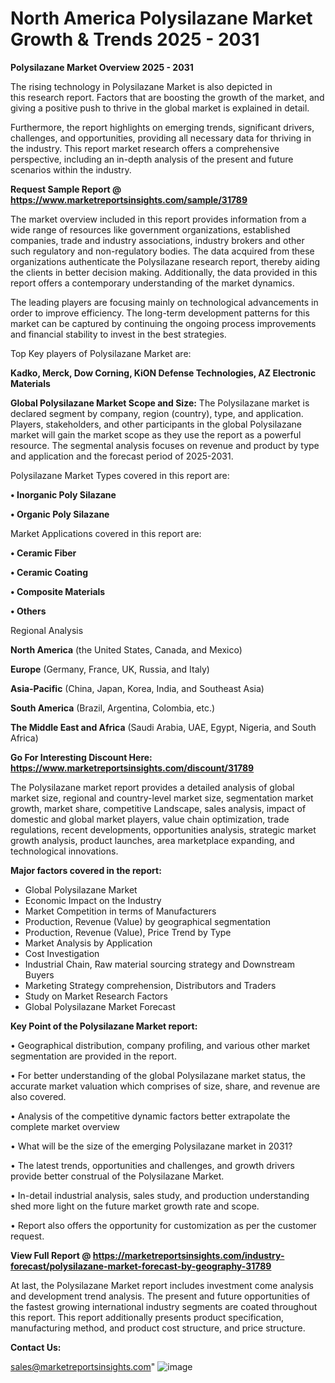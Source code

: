  # North America Polysilazane Market Growth & Trends 2025 - 2031

<Strong> Polysilazane Market Overview 2025 - 2031</strong>

The rising technology in Polysilazane Market is also depicted in this research report. Factors that are boosting the growth of the market, and giving a positive push to thrive in the global market is explained in detail.

Furthermore, the report highlights on emerging trends, significant drivers, challenges, and opportunities, providing all necessary data for thriving in the industry. This report market research offers a comprehensive perspective, including an in-depth analysis of the present and future scenarios within the industry.

<strong>Request Sample Report @ <a href=https://www.marketreportsinsights.com/sample/31789>https://www.marketreportsinsights.com/sample/31789</a></strong>

The market overview included in this report provides information from a wide range of resources like government organizations, established companies, trade and industry associations, industry brokers and other such regulatory and non-regulatory bodies. The data acquired from these organizations authenticate the Polysilazane research report, thereby aiding the clients in better decision making. Additionally, the data provided in this report offers a contemporary understanding of the market dynamics.

The leading players are focusing mainly on technological advancements in order to improve efficiency. The long-term development patterns for this market can be captured by continuing the ongoing process improvements and financial stability to invest in the best strategies.

Top Key players of Polysilazane Market are:

<strong>Kadko, Merck, Dow Corning, KiON Defense Technologies, AZ Electronic Materials</strong>

<strong><b>Global Polysilazane Market Scope and Size:</b></strong>
The Polysilazane market is declared segment by company, region (country), type, and application. Players, stakeholders, and other participants in the global Polysilazane market will gain the market scope as they use the report as a powerful resource. The segmental analysis focuses on revenue and product by type and application and the forecast period of 2025-2031.

Polysilazane Market Types covered in this report are:

<strong>• Inorganic Poly Silazane

• Organic Poly Silazane</strong>

Market Applications covered in this report are:

<strong>• Ceramic Fiber

• Ceramic Coating

• Composite Materials

• Others</strong> 

Regional Analysis

<strong>North America</strong> (the United States, Canada, and Mexico)

<strong>Europe</strong> (Germany, France, UK, Russia, and Italy)

<strong>Asia-Pacific</strong> (China, Japan, Korea, India, and Southeast Asia)

<strong>South America</strong> (Brazil, Argentina, Colombia, etc.)

<strong>The Middle East and Africa</strong> (Saudi Arabia, UAE, Egypt, Nigeria, and South Africa)

<strong>Go For Interesting Discount Here: <a href=https://www.marketreportsinsights.com/discount/31789>https://www.marketreportsinsights.com/discount/31789</a></strong>

The Polysilazane market report provides a detailed analysis of global market size, regional and country-level market size, segmentation market growth, market share, competitive Landscape, sales analysis, impact of domestic and global market players, value chain optimization, trade regulations, recent developments, opportunities analysis, strategic market growth analysis, product launches, area marketplace expanding, and technological innovations.

<strong><b>Major factors covered in the report:</b></strong>
<ul>
  <li>Global Polysilazane Market </li>
  <li>Economic Impact on the Industry</li>
  <li>Market Competition in terms of Manufacturers</li>
  <li>Production, Revenue (Value) by geographical segmentation</li>
  <li>Production, Revenue (Value), Price Trend by Type</li>
  <li>Market Analysis by Application</li>
  <li>Cost Investigation</li>
  <li>Industrial Chain, Raw material sourcing strategy and Downstream Buyers</li>
  <li>Marketing Strategy comprehension, Distributors and Traders</li>
  <li>Study on Market Research Factors</li>
  <li>Global Polysilazane Market Forecast</li>
</ul>

<strong><b>Key Point of the Polysilazane Market report:</b></strong>

• Geographical distribution, company profiling, and various other market segmentation are provided in the report.

• For better understanding of the global Polysilazane market status, the accurate market valuation which comprises of size, share, and revenue are also covered.

• Analysis of the competitive dynamic factors better extrapolate the complete market overview

• What will be the size of the emerging Polysilazane market in 2031?

• The latest trends, opportunities and challenges, and growth drivers provide better construal of the Polysilazane Market.

• In-detail industrial analysis, sales study, and production understanding shed more light on the future market growth rate and scope.

• Report also offers the opportunity for customization as per the customer request.

<strong><b>View Full Report @ <a href=https://marketreportsinsights.com/industry-forecast/polysilazane-market-forecast-by-geography-31789>https://marketreportsinsights.com/industry-forecast/polysilazane-market-forecast-by-geography-31789</a></b></strong>


At last, the Polysilazane Market report includes investment come analysis and development trend analysis. The present and future opportunities of the fastest growing international industry segments are coated throughout this report. This report additionally presents product specification, manufacturing method, and product cost structure, and price structure.

<strong>Contact Us:</strong>

sales@marketreportsinsights.com"
![image](https://github.com/user-attachments/assets/d06ac34c-c3bf-467b-b9b7-3fd5a4545850)
